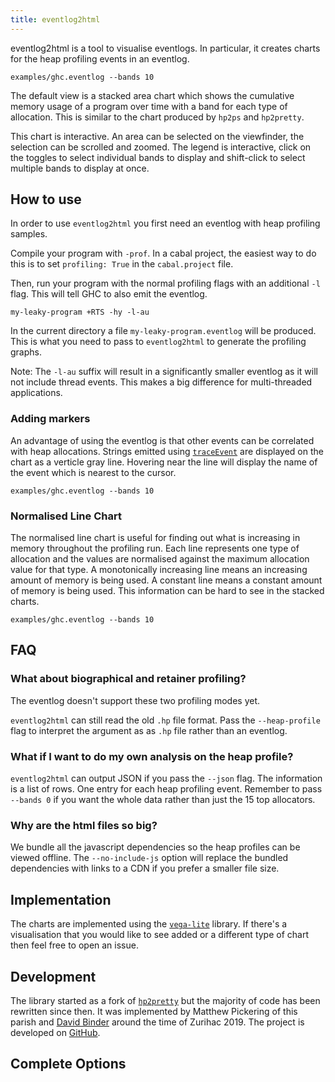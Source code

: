```yaml
---
title: eventlog2html
---
```


eventlog2html is a tool to visualise eventlogs. In particular, it creates charts
for the heap profiling events in an eventlog.

```{.eventlog traces=False }
examples/ghc.eventlog --bands 10
```

The default view is a stacked area chart which shows the cumulative memory
usage of a program over time with a band for each type of allocation.
This is similar to the chart produced by `hp2ps` and `hp2pretty`.

This chart is interactive. An area can be selected on the viewfinder, the
selection can be scrolled and zoomed. The legend is interactive, click on the
toggles to select individual bands to display and shift-click to select multiple
bands to display at once.


## How to use

In order to use `eventlog2html` you first need an eventlog with heap profiling
samples.

Compile your program with `-prof`. In a cabal project, the easiest way to
do this is to set `profiling: True` in the `cabal.project` file.

Then, run your program with the normal profiling flags with an additional `-l`
flag. This will tell GHC to also emit the eventlog.

```
my-leaky-program +RTS -hy -l-au
```

In the current directory a file `my-leaky-program.eventlog` will be produced.
This is what you need to pass to `eventlog2html` to generate the profiling
graphs.

Note: The `-l-au` suffix will result in a significantly smaller eventlog
as it will not include thread events. This makes a big difference for
multi-threaded applications.

### Adding markers

An advantage of using the eventlog is that other events can be correlated with
heap allocations. Strings emitted using [`traceEvent`](http://hackage.haskell.org/package/base-4.12.0.0/docs/Debug-Trace.html#v:traceEvent) are displayed on the
chart as a verticle gray line. Hovering near the line will display the name of
the event which is nearest to the cursor.

```{.eventlog traces=True }
examples/ghc.eventlog --bands 10
```

### Normalised Line Chart

The normalised line chart is useful for finding out what is increasing in
memory throughout the profiling run. Each line represents one type of allocation
and the values are normalised against the maximum allocation value for that
type. A monotonically increasing line means an increasing amount of memory is
being used. A constant line means a constant amount of memory is being used.
This information can be hard to see in the stacked charts.

```{.eventlog type=line}
examples/ghc.eventlog --bands 10
```

## FAQ

### What about biographical and retainer profiling?

The eventlog doesn't support these two profiling modes yet.

`eventlog2html` can still read the old `.hp` file format. Pass the
`--heap-profile` flag to interpret the argument as as `.hp` file rather than
an eventlog.

### What if I want to do my own analysis on the heap profile?

`eventlog2html` can output JSON if you pass the `--json` flag. The information
is a list of rows. One entry for each heap profiling event. Remember to pass
`--bands 0` if you want the whole data rather than just the 15 top allocators.

### Why are the html files so big?

We bundle all the javascript dependencies so the heap profiles can be
viewed offline. The `--no-include-js` option will replace the bundled dependencies with links to a CDN if you prefer a smaller file size.

## Implementation

The charts are implemented using the [`vega-lite`](https://vega.github.io/vega-lite/) library. If there's a visualisation that you would like to see added or a
different type of chart then feel free to open an issue.

## Development

The library started as a fork of [`hp2pretty`](https://hackage.haskell.org/package/hp2pretty) but the majority of code has been rewritten since then. It was
implemented by Matthew Pickering of this parish and [David Binder](https://github.com/BinderDavid) around the time of Zurihac 2019.
The project is developed on [GitHub](https://github.com/mpickering/eventlog2html).

## Complete Options

```{.help}
```




